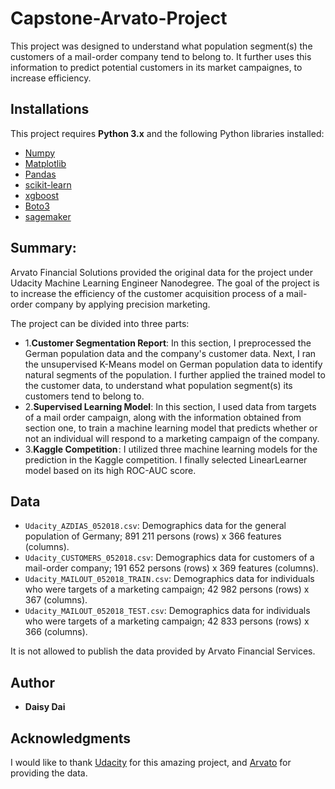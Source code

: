 # Capstone-Arvato-Project

This project was designed to understand what population segment(s) the customers of a mail-order company tend to belong to. It further uses this information to predict potential customers in its market campaignes, to increase efficiency. 



##  Installations

This project requires **Python 3.x** and the following Python libraries installed:

- [Numpy](https://www.numpy.org/)
- [Matplotlib](https://matplotlib.org/)
- [Pandas](http://pandas.pydata.org)
- [scikit-learn](http://scikit-learn.org/stable/)
- [xgboost](https://xgboost.readthedocs.io/en/latest/python/python_intro.html)
- [Boto3](https://boto3.amazonaws.com/v1/documentation/api/latest/index.html)
- [sagemaker](https://sagemaker.readthedocs.io/en/stable/) 


## Summary:
Arvato Financial Solutions provided the original data for the project under Udacity Machine Learning Engineer Nanodegree. The goal of the project is to increase the efficiency of the customer acquisition process of a mail-order company by applying precision marketing. 

The project can be divided into three parts:

- 1.**Customer Segmentation Report**:  In this section, I preprocessed the German population data and the company's customer data. Next, I ran the unsupervised K-Means model on German population data to identify natural segments of the population. I further applied the trained model to the customer data, to understand what population segment(s) its customers tend to belong to. 
- 2.**Supervised Learning Model**:  In this section, I used data from targets of a mail order campaign, along with the information obtained from section one, to train a machine learning model that predicts whether or not an individual will respond to a marketing campaign of the company.
- 3.**Kaggle Competition** : I utilized three machine learning models for the prediction in the Kaggle competition. I finally selected LinearLearner model based on its high ROC-AUC score. 



## Data

- `Udacity_AZDIAS_052018.csv`: Demographics data for the general population of Germany; 891 211 persons (rows) x 366 features (columns).
- `Udacity_CUSTOMERS_052018.csv`: Demographics data for customers of a mail-order company; 191 652 persons (rows) x 369 features (columns).
- `Udacity_MAILOUT_052018_TRAIN.csv`: Demographics data for individuals who were targets of a marketing campaign; 42 982 persons (rows) x 367 (columns).
- `Udacity_MAILOUT_052018_TEST.csv`: Demographics data for individuals who were targets of a marketing campaign; 42 833 persons (rows) x 366 (columns).

It is not allowed to publish the data provided by Arvato Financial Services. 

## Author

-   **Daisy Dai** 


## Acknowledgments

I would like to thank [Udacity](https://eu.udacity.com/) for this amazing project, and [Arvato](https://www.arvato.com/)  for providing the data.

